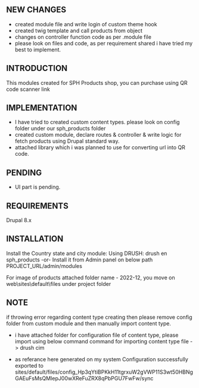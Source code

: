 NEW CHANGES
-----------
- created module file and write login of custom theme hook
- created twig template and call products from object
- changes on controller function code as per .module file
- please look on files and code, as per requirement shared i have tried my best to implement.



INTRODUCTION
------------
This modules created for SPH Products shop, you can purchase using QR code scanner link


IMPLEMENTATION
--------------
- I have tried to created custom content types. please look on config folder under our sph_products folder
- created custom module, declare routes & controller & write logic for fetch products using Drupal standard way.
- attached library which i was planned to use for converting url into QR code. 

PENDING
--------
- UI part is pending.

REQUIREMENTS
------------
Drupal 8.x

INSTALLATION
------------

Install the Country state and city module:
  Using DRUSH: drush en sph_products
  -or-
  Install it from Admin panel on below path
  PROJECT_URL/admin/modules

  For image of products
  attached folder name - 2022-12, you move on web\sites\default\files under project folder

NOTE
----
if throwing error regarding content type creating then please remove config folder from custom module
and then manually import content type.

- i have attached folder for configuration file of content type, please import using below command
   command for importing content type file -> drush cim

- as referance here generated on my system
Configuration successfully exported to sites/default/files/config_Hp3qYtiBPKkH11tgrxuW2gVWP11S3wt50HBNgGAEuFsMsQMIepJ00wXReFuZRX8qPbPGU7FwFw/sync